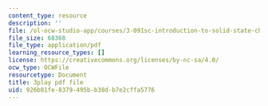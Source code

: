 ```yaml
---
content_type: resource
description: ''
file: /ol-ocw-studio-app/courses/3-091sc-introduction-to-solid-state-chemistry-fall-2010/926b81fe8379495bb38db7e2cffa5776_rR8ZtI8m0Mo.pdf
file_size: 68368
file_type: application/pdf
learning_resource_types: []
license: https://creativecommons.org/licenses/by-nc-sa/4.0/
ocw_type: OCWFile
resourcetype: Document
title: 3play pdf file
uid: 926b81fe-8379-495b-b38d-b7e2cffa5776
---
```

